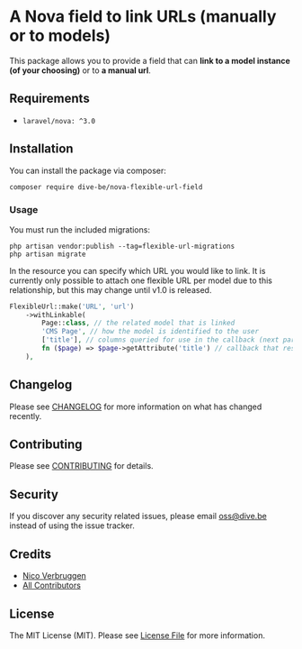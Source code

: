 # A Nova field to link URLs (manually or to models)

This package allows you to provide a field that can **link to a model instance (of your choosing)** or to **a manual url**.

## Requirements

- `laravel/nova: ^3.0`

## Installation

You can install the package via composer:

```bash
composer require dive-be/nova-flexible-url-field
```

### Usage

You must run the included migrations:

    php artisan vendor:publish --tag=flexible-url-migrations
    php artisan migrate

In the resource you can specify which URL you would like to link.  It is currently only possible to attach one flexible URL per model due to this relationship, but this may change until v1.0 is released.

```php
FlexibleUrl::make('URL', 'url')
    ->withLinkable(
        Page::class, // the related model that is linked
        'CMS Page', // how the model is identified to the user
        ['title'], // columns queried for use in the callback (next parameter)
        fn ($page) => $page->getAttribute('title') // callback that resolves the display value of the related model
    ),
```

## Changelog

Please see [CHANGELOG](CHANGELOG.md) for more information on what has changed recently.

## Contributing

Please see [CONTRIBUTING](CONTRIBUTING.md) for details.

## Security

If you discover any security related issues, please email oss@dive.be instead of using the issue tracker.

## Credits

- [Nico Verbruggen](https://github.com/nicoverbruggen)
- [All Contributors](../../contributors)

## License

The MIT License (MIT). Please see [License File](LICENSE) for more information.

